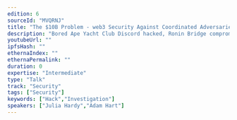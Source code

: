 ```yaml
---
edition: 6
sourceId: "MVQRNJ"
title: "The $10B Problem - web3 Security Against Coordinated Adversaries"
description: "Bored Ape Yacht Club Discord hacked, Ronin Bridge compromised, the news articles are fraught with Ethereum exploits. Chainalysis has identified that these attacks are often executed by a small circle of well-funded, well-coordinated adversaries. In this session, Chainalysis examines how these actors operate, how we investigate the flow of funds to try to disrupt attacks, and how the web3 community can work together to raise costs for attackers using the transparency of public blockchains."
youtubeUrl: ""
ipfsHash: ""
ethernaIndex: ""
ethernaPermalink: ""
duration: 0
expertise: "Intermediate"
type: "Talk"
track: "Security"
tags: ["Security"]
keywords: ["Hack","Investigation"]
speakers: ["Julia Hardy","Adam Hart"]
---
```

